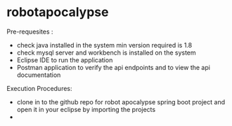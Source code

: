 # robotapocalypse

Pre-requesites :

* check java installed in the system min version required is 1.8
* check mysql server and workbench is installed on the system
* Eclipse IDE to run the application
* Postman application to verify the api endpoints and to view the api documentation

Execution Procedures:

* clone in to the github repo for robot apocalypse spring boot project and open it in your eclipse by importing the projects
* 
